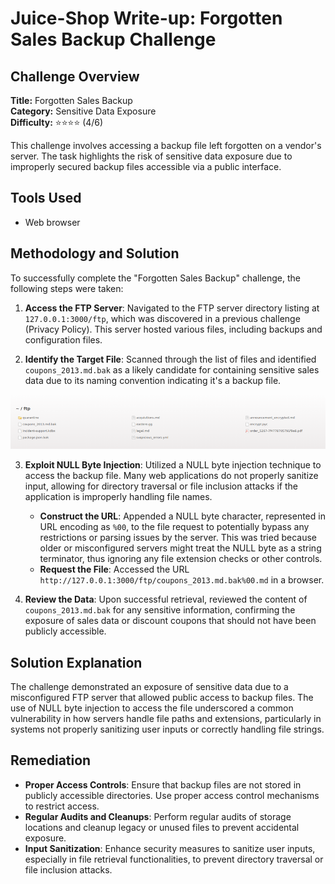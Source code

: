 # Juice-Shop Write-up: Forgotten Sales Backup Challenge

## Challenge Overview

**Title:** Forgotten Sales Backup\
**Category:** Sensitive Data Exposure\
**Difficulty:** ⭐⭐⭐⭐ (4/6)

This challenge involves accessing a backup file left forgotten on a vendor's server. The task highlights the risk of sensitive data exposure due to improperly secured backup files accessible via a public interface.

## Tools Used

- Web browser

## Methodology and Solution

To successfully complete the "Forgotten Sales Backup" challenge, the following steps were taken:

1. **Access the FTP Server**: Navigated to the FTP server directory listing at `127.0.0.1:3000/ftp`, which was discovered in a previous challenge (Privacy Policy). This server hosted various files, including backups and configuration files.

2. **Identify the Target File**: Scanned through the list of files and identified `coupons_2013.md.bak` as a likely candidate for containing sensitive sales data due to its naming convention indicating it's a backup file.

![ftp](../assets/difficulty4/forgotten_sales_backup.png)

3. **Exploit NULL Byte Injection**: Utilized a NULL byte injection technique to access the backup file. Many web applications do not properly sanitize input, allowing for directory traversal or file inclusion attacks if the application is improperly handling file names.
   - **Construct the URL**: Appended a NULL byte character, represented in URL encoding as `%00`, to the file request to potentially bypass any restrictions or parsing issues by the server. This was tried because older or misconfigured servers might treat the NULL byte as a string terminator, thus ignoring any file extension checks or other controls.
   - **Request the File**: Accessed the URL `http://127.0.0.1:3000/ftp/coupons_2013.md.bak%00.md` in a browser.

4. **Review the Data**: Upon successful retrieval, reviewed the content of `coupons_2013.md.bak` for any sensitive information, confirming the exposure of sales data or discount coupons that should not have been publicly accessible.

## Solution Explanation

The challenge demonstrated an exposure of sensitive data due to a misconfigured FTP server that allowed public access to backup files. The use of NULL byte injection to access the file underscored a common vulnerability in how servers handle file paths and extensions, particularly in systems not properly sanitizing user inputs or correctly handling file strings.

## Remediation

- **Proper Access Controls**: Ensure that backup files are not stored in publicly accessible directories. Use proper access control mechanisms to restrict access.
- **Regular Audits and Cleanups**: Perform regular audits of storage locations and cleanup legacy or unused files to prevent accidental exposure.
- **Input Sanitization**: Enhance security measures to sanitize user inputs, especially in file retrieval functionalities, to prevent directory traversal or file inclusion attacks.

